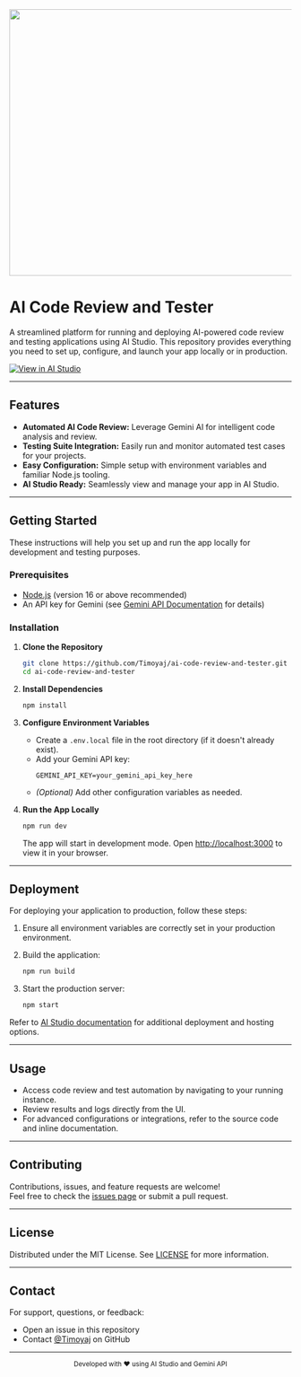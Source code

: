 <div align="center">
<img width="1200" height="475" alt="GHBanner" src="https://github.com/user-attachments/assets/0aa67016-6eaf-458a-adb2-6e31a0763ed6" />
</div>

# AI Code Review and Tester

A streamlined platform for running and deploying AI-powered code review and testing applications using AI Studio. This repository provides everything you need to set up, configure, and launch your app locally or in production.

[![View in AI Studio](https://img.shields.io/badge/View%20in-AI%20Studio-blue?logo=google)](https://ai.studio/apps/drive/1vv3jS5-yocVB42R7WbgIGXyZ-u5DmkKm)

---

## Features

- **Automated AI Code Review:** Leverage Gemini AI for intelligent code analysis and review.
- **Testing Suite Integration:** Easily run and monitor automated test cases for your projects.
- **Easy Configuration:** Simple setup with environment variables and familiar Node.js tooling.
- **AI Studio Ready:** Seamlessly view and manage your app in AI Studio.

---

## Getting Started

These instructions will help you set up and run the app locally for development and testing purposes.

### Prerequisites

- [Node.js](https://nodejs.org/) (version 16 or above recommended)
- An API key for Gemini (see [Gemini API Documentation](https://ai.google.dev/gemini-api/docs) for details)

### Installation

1. **Clone the Repository**

    ```bash
    git clone https://github.com/Timoyaj/ai-code-review-and-tester.git
    cd ai-code-review-and-tester
    ```

2. **Install Dependencies**

    ```bash
    npm install
    ```

3. **Configure Environment Variables**

    - Create a `.env.local` file in the root directory (if it doesn't already exist).
    - Add your Gemini API key:
        ```
        GEMINI_API_KEY=your_gemini_api_key_here
        ```
    - *(Optional)* Add other configuration variables as needed.

4. **Run the App Locally**

    ```bash
    npm run dev
    ```

    The app will start in development mode. Open [http://localhost:3000](http://localhost:3000) to view it in your browser.

---

## Deployment

For deploying your application to production, follow these steps:

1. Ensure all environment variables are correctly set in your production environment.
2. Build the application:

    ```bash
    npm run build
    ```

3. Start the production server:

    ```bash
    npm start
    ```

Refer to [AI Studio documentation](https://ai.studio/docs) for additional deployment and hosting options.

---

## Usage

- Access code review and test automation by navigating to your running instance.
- Review results and logs directly from the UI.
- For advanced configurations or integrations, refer to the source code and inline documentation.

---

## Contributing

Contributions, issues, and feature requests are welcome!  
Feel free to check the [issues page](https://github.com/Timoyaj/ai-code-review-and-tester/issues) or submit a pull request.

---

## License

Distributed under the MIT License. See [LICENSE](LICENSE) for more information.

---

## Contact

For support, questions, or feedback:
- Open an issue in this repository
- Contact [@Timoyaj](https://github.com/Timoyaj) on GitHub

---

<div align="center">
    <sub>Developed with ❤️ using AI Studio and Gemini API</sub>
</div>

